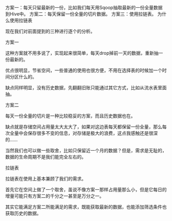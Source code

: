 <!--
 * @Author: wjn
 * @Date: 2020-02-24 12:46:41
 * @LastEditors: wjn
 * @LastEditTime: 2020-02-24 12:46:53
 -->
方案一：每天只留最新的一份，比如我们每天用Sqoop抽取最新的一份全量数据到Hive中。 
方案二：每天保留一份全量的切片数据。 
方案三：使用拉链表。 
为什么使用拉链表

现在我们对前面提到的三种进行逐个的分析。

方案一

这种方案就不用多说了，实现起来很简单，每天drop掉前一天的数据，重新抽一份最新的。

优点很明显，节省空间，一些普通的使用也很方便，不用在选择表的时候加一个时间分区什么的。

缺点同样明显，没有历史数据，先翻翻旧账只能通过其它方式，比如从流水表里面抽。

方案二

每天一份全量的切片是一种比较稳妥的方案，而且历史数据也在。

缺点就是存储空间占用量太大太大了，如果对这边表每天都保留一份全量，那么每次全量中会保存很多不变的信息，对存储是极大的浪费，这点我感触还是很深的……

当然我们也可以做一些取舍，比如只保留近一个月的数据？但是，需求是无耻的，数据的生命周期不是我们能完全左右的。

拉链表

拉链表在使用上基本兼顾了我们的需求。

首先它在空间上做了一个取舍，虽说不像方案一那样占用量那么小，但是它每日的增量可能只有方案二的千分之一甚至是万分之一。

其实它能满足方案二所能满足的需求，既能获取最新的数据，也能添加筛选条件也获取历史的数据。